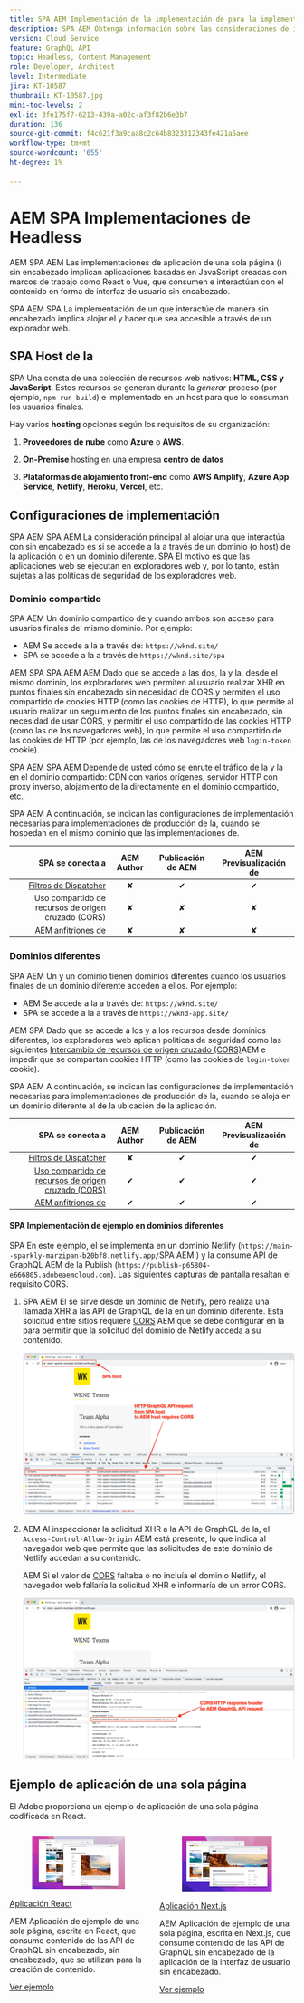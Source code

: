 ```yaml
---
title: SPA AEM Implementación de la implementación de para la implementación de GraphQL
description: SPA AEM Obtenga información sobre las consideraciones de implementación para implementaciones de una sola página () sin encabezado.
version: Cloud Service
feature: GraphQL API
topic: Headless, Content Management
role: Developer, Architect
level: Intermediate
jira: KT-10587
thumbnail: KT-10587.jpg
mini-toc-levels: 2
exl-id: 3fe175f7-6213-439a-a02c-af3f82b6e3b7
duration: 136
source-git-commit: f4c621f3a9caa8c2c64b8323312343fe421a5aee
workflow-type: tm+mt
source-wordcount: '655'
ht-degree: 1%

---
```


# AEM SPA Implementaciones de Headless

AEM SPA AEM Las implementaciones de aplicación de una sola página () sin encabezado implican aplicaciones basadas en JavaScript creadas con marcos de trabajo como React o Vue, que consumen e interactúan con el contenido en forma de interfaz de usuario sin encabezado.

SPA AEM SPA La implementación de un que interactúe de manera sin encabezado implica alojar el y hacer que sea accesible a través de un explorador web.

## SPA Host de la

SPA Una consta de una colección de recursos web nativos: **HTML, CSS y JavaScript**. Estos recursos se generan durante la _generar_ proceso (por ejemplo, `npm run build`) e implementado en un host para que lo consuman los usuarios finales.

Hay varios **hosting** opciones según los requisitos de su organización:

1. **Proveedores de nube** como **Azure** o **AWS**.

2. **On-Premise** hosting en una empresa **centro de datos**

3. **Plataformas de alojamiento front-end** como **AWS Amplify**, **Azure App Service**, **Netlify**, **Heroku**, **Vercel**, etc.

## Configuraciones de implementación

SPA AEM SPA AEM La consideración principal al alojar una que interactúa con sin encabezado es si se accede a la a través de un dominio (o host) de la aplicación o en un dominio diferente.  SPA El motivo es que las aplicaciones web se ejecutan en exploradores web y, por lo tanto, están sujetas a las políticas de seguridad de los exploradores web.

### Dominio compartido

SPA AEM Un dominio compartido de y cuando ambos son acceso para usuarios finales del mismo dominio. Por ejemplo:

+ AEM Se accede a la a través de: `https://wknd.site/`
+ SPA se accede a la a través de `https://wknd.site/spa`

AEM SPA SPA AEM AEM Dado que se accede a las dos, la y la, desde el mismo dominio, los exploradores web permiten al usuario realizar XHR en puntos finales sin encabezado sin necesidad de CORS y permiten el uso compartido de cookies HTTP (como las cookies de HTTP), lo que permite al usuario realizar un seguimiento de los puntos finales sin encabezado, sin necesidad de usar CORS, y permitir el uso compartido de las cookies HTTP (como las de los navegadores web), lo que permite el uso compartido de las cookies de HTTP (por ejemplo, las de los navegadores web `login-token` cookie).

SPA AEM SPA AEM Depende de usted cómo se enrute el tráfico de la y la en el dominio compartido: CDN con varios orígenes, servidor HTTP con proxy inverso, alojamiento de la directamente en el dominio compartido, etc.

SPA AEM A continuación, se indican las configuraciones de implementación necesarias para implementaciones de producción de la, cuando se hospedan en el mismo dominio que las implementaciones de.

| SPA se conecta a | AEM Author | Publicación de AEM | AEM Previsualización de |
|---------------------------------------------------:|:----------:|:-----------:|:-----------:|
| [Filtros de Dispatcher](./configurations/dispatcher-filters.md) | ✘ | ✔ | ✔ |
| Uso compartido de recursos de origen cruzado (CORS) | ✘ | ✘ | ✘ |
| AEM anfitriones de | ✘ | ✘ | ✘ |

### Dominios diferentes

SPA AEM Un y un dominio tienen dominios diferentes cuando los usuarios finales de un dominio diferente acceden a ellos. Por ejemplo:

+ AEM Se accede a la a través de: `https://wknd.site/`
+ SPA se accede a la a través de `https://wknd-app.site/`

AEM SPA Dado que se accede a los y a los recursos desde dominios diferentes, los exploradores web aplican políticas de seguridad como las siguientes [Intercambio de recursos de origen cruzado (CORS)](./configurations/cors.md)AEM e impedir que se compartan cookies HTTP (como las cookies de `login-token` cookie).

SPA AEM A continuación, se indican las configuraciones de implementación necesarias para implementaciones de producción de la, cuando se aloja en un dominio diferente al de la ubicación de la aplicación.

| SPA se conecta a | AEM Author | Publicación de AEM | AEM Previsualización de |
|---------------------------------------------------:|:----------:|:-----------:|:-----------:|
| [Filtros de Dispatcher](./configurations/dispatcher-filters.md) | ✘ | ✔ | ✔ |
| [Uso compartido de recursos de origen cruzado (CORS)](./configurations/cors.md) | ✔ | ✔ | ✔ |
| [AEM anfitriones de](./configurations/aem-hosts.md) | ✔ | ✔ | ✔ |

#### SPA Implementación de ejemplo en dominios diferentes

SPA En este ejemplo, el se implementa en un dominio Netlify (`https://main--sparkly-marzipan-b20bf8.netlify.app/`SPA AEM ) y la consume API de GraphQL AEM de la Publish (`https://publish-p65804-e666805.adobeaemcloud.com`). Las siguientes capturas de pantalla resaltan el requisito CORS.

1. SPA AEM El se sirve desde un dominio de Netlify, pero realiza una llamada XHR a las API de GraphQL de la en un dominio diferente. Esta solicitud entre sitios requiere [CORS](./configurations/cors.md) AEM que se debe configurar en la para permitir que la solicitud del dominio de Netlify acceda a su contenido.

   ![SPA SPA AEM Solicitud de atendida desde los hosts de &amp; ](assets/spa/cors-requirement.png)

2. AEM Al inspeccionar la solicitud XHR a la API de GraphQL de la, el `Access-Control-Allow-Origin` AEM está presente, lo que indica al navegador web que permite que las solicitudes de este dominio de Netlify accedan a su contenido.

   AEM Si el valor de [CORS](./configurations/cors.md) faltaba o no incluía el dominio Netlify, el navegador web fallaría la solicitud XHR e informaría de un error CORS.

   ![AEM Encabezado de respuesta CORS API de GraphQL de](assets/spa/cors-response-headers.png)

## Ejemplo de aplicación de una sola página

El Adobe proporciona un ejemplo de aplicación de una sola página codificada en React.

<div class="columns is-multiline">
<!-- React app -->
<div class="column is-half-tablet is-half-desktop is-one-third-widescreen" aria-label="React app" tabindex="0">
   <div class="card">
       <div class="card-image">
           <figure class="image is-16by9">
               <a href="../example-apps/react-app.md" title="Aplicación React" tabindex="-1">
                   <img class="is-bordered-r-small" src="../example-apps/assets/react-app/react-app-card.png" alt="Aplicación React">
               </a>
           </figure>
       </div>
       <div class="card-content is-padded-small">
           <div class="content">
               <p class="headline is-size-6 has-text-weight-bold"><a href="../example-apps/react-app.md" title="Aplicación React">Aplicación React</a></p>
               <p class="is-size-6">AEM Aplicación de ejemplo de una sola página, escrita en React, que consume contenido de las API de GraphQL sin encabezado, sin encabezado, que se utilizan para la creación de contenido.</p>
               <a href="../example-apps/react-app.md" class="spectrum-Button spectrum-Button--outline spectrum-Button--primary spectrum-Button--sizeM">
                   <span class="spectrum-Button-label has-no-wrap has-text-weight-bold">Ver ejemplo</span>
               </a>
           </div>
       </div>
   </div>
</div>
<!-- Next.js app -->
<div class="column is-half-tablet is-half-desktop is-one-third-widescreen" aria-label="Next.js app" tabindex="0">
   <div class="card">
       <div class="card-image">
           <figure class="image is-16by9">
               <a href="../example-apps/next-js.md" title="Aplicación Next.js" tabindex="-1">
                   <img class="is-bordered-r-small" src="../example-apps/assets/next-js/next-js-card.png" alt="Aplicación Next.js">
               </a>
           </figure>
       </div>
       <div class="card-content is-padded-small">
           <div class="content">
               <p class="headline is-size-6 has-text-weight-bold"><a href="../example-apps/next-js.md" title="Aplicación Next.js">Aplicación Next.js</a></p>
               <p class="is-size-6">AEM Aplicación de ejemplo de una sola página, escrita en Next.js, que consume contenido de las API de GraphQL sin encabezado de la aplicación de la interfaz de usuario sin encabezado.</p>
               <a href="../example-apps/next-js.md" class="spectrum-Button spectrum-Button--outline spectrum-Button--primary spectrum-Button--sizeM">
                   <span class="spectrum-Button-label has-no-wrap has-text-weight-bold">Ver ejemplo</span>
               </a>
           </div>
       </div>
   </div>
</div>
</div>
